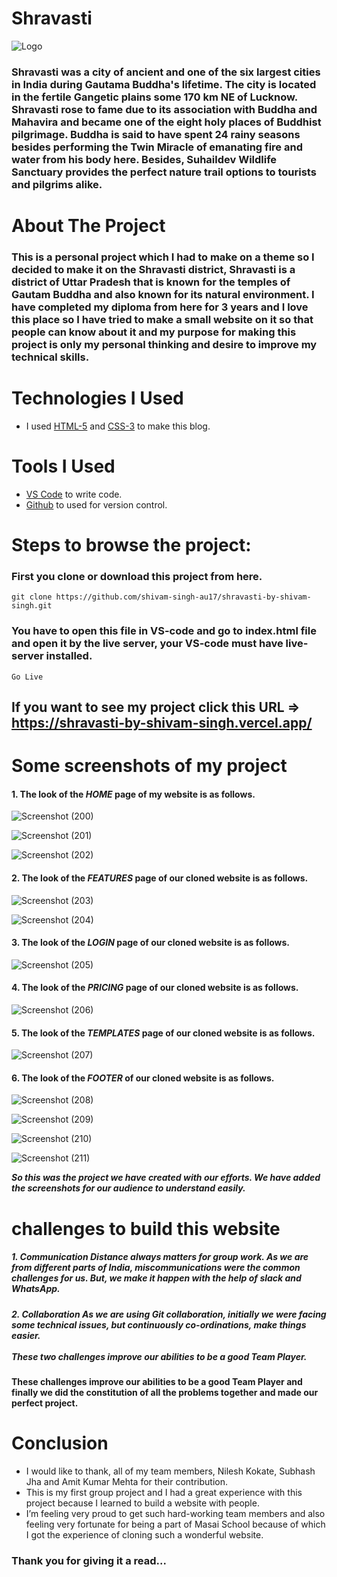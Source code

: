 # Shravasti

![Logo](https://github.com/shivam-singh-au17/shravasti-by-shivam-singh/blob/master/Screenshot/sharvast22.png?raw=true)

### Shravasti was a city of ancient and one of the six largest cities in India during Gautama Buddha's lifetime. The city is located in the fertile Gangetic plains some 170 km NE of Lucknow. Shravasti rose to fame due to its association with Buddha and Mahavira and became one of the eight holy places of Buddhist pilgrimage. Buddha is said to have spent 24 rainy seasons besides performing the Twin Miracle of emanating fire and water from his body here. Besides, Suhaildev Wildlife Sanctuary provides the perfect nature trail options to tourists and pilgrims alike.

# About The Project

### This is a personal project which I had to make on a theme so I decided to make it on the Shravasti district, Shravasti is a district of Uttar Pradesh that is known for the temples of Gautam Buddha and also known for its natural environment. I have completed my diploma from here for 3 years and I love this place so I have tried to make a small website on it so that people can know about it and my purpose for making this project is only my personal thinking and desire to improve my technical skills.

# Technologies I Used

- I used  [HTML-5](https://www.w3schools.com/html/) and [CSS-3](https://www.w3schools.com/css/default.asp) to make this blog.

# Tools I Used

-  [VS Code](https://code.visualstudio.com/download) to write code.
-  [Github](https://github.com/shivam-singh-au17) to used for version control.


# Steps to browse the project:

### First you clone or download this project from here.
```
git clone https://github.com/shivam-singh-au17/shravasti-by-shivam-singh.git
```
### You have to open this file in VS-code and go to index.html file and open it by the live server, your VS-code must have live-server installed. 
```
Go Live
```


## If you want to see my project click this URL => https://shravasti-by-shivam-singh.vercel.app/


# Some screenshots of my project

#### 1. The look of the *HOME* page of my website is as follows.
![Screenshot (200)](https://github.com/shivam-singh-au17/shravasti-by-shivam-singh/blob/master/Screenshot/Screenshot%20(200).png?raw=true)

![Screenshot (201)](https://github.com/shivam-singh-au17/shravasti-by-shivam-singh/blob/master/Screenshot/Screenshot%20(201).png?raw=true)

![Screenshot (202)](https://github.com/shivam-singh-au17/shravasti-by-shivam-singh/blob/master/Screenshot/Screenshot%20(202).png?raw=true)


#### 2. The look of the *FEATURES* page of our cloned website is as follows.
![Screenshot (203)](https://github.com/shivam-singh-au17/shravasti-by-shivam-singh/blob/master/Screenshot/Screenshot%20(203).png?raw=true)

![Screenshot (204)](https://github.com/shivam-singh-au17/shravasti-by-shivam-singh/blob/master/Screenshot/Screenshot%20(204).png?raw=true)


#### 3. The look of the *LOGIN* page of our cloned website is as follows.
![Screenshot (205)](https://github.com/shivam-singh-au17/shravasti-by-shivam-singh/blob/master/Screenshot/Screenshot%20(205).png?raw=true)


#### 4. The look of the *PRICING* page of our cloned website is as follows.
![Screenshot (206)](https://github.com/shivam-singh-au17/shravasti-by-shivam-singh/blob/master/Screenshot/Screenshot%20(206).png?raw=true)


#### 5. The look of the *TEMPLATES* page of our cloned website is as follows.
![Screenshot (207)](https://github.com/shivam-singh-au17/shravasti-by-shivam-singh/blob/master/Screenshot/Screenshot%20(207).png?raw=true)


#### 6. The look of the *FOOTER* of our cloned website is as follows.
![Screenshot (208)](https://github.com/shivam-singh-au17/shravasti-by-shivam-singh/blob/master/Screenshot/Screenshot%20(208).png?raw=true)

![Screenshot (209)](https://github.com/shivam-singh-au17/shravasti-by-shivam-singh/blob/master/Screenshot/Screenshot%20(209).png?raw=true)

![Screenshot (210)](https://github.com/shivam-singh-au17/shravasti-by-shivam-singh/blob/master/Screenshot/Screenshot%20(210).png?raw=true)

![Screenshot (211)](https://github.com/shivam-singh-au17/shravasti-by-shivam-singh/blob/master/Screenshot/Screenshot%20(211).png?raw=true)

***So this was the project we have created with our efforts. We have added the screenshots for our audience to understand easily.***

# challenges to build this website
<h5>1. Communication
Distance always matters for group work. As we are from different parts of India, miscommunications were the common challenges for us. But, we make it happen with the help of slack and WhatsApp.</h5>
<h5>2. Collaboration
As we are using Git collaboration, initially we were facing some technical issues, but continuously co-ordinations, make things easier. <br> <br>
These two challenges improve our abilities to be a good Team Player.</h5>

**These challenges improve our abilities to be a good Team Player and finally we did the constitution of all the problems together and made our perfect project.**


# Conclusion
- I would like to thank, all of my team members, Nilesh Kokate, Subhash Jha and Amit Kumar Mehta for their contribution. 
- This is my first group project and I had a great experience with this project because I learned to build a website with people.
- I’m feeling very proud to get such hard-working team members and also feeling very fortunate for being a part of Masai School because of which I got the experience of cloning such a wonderful website.
### Thank you for giving it a read...

